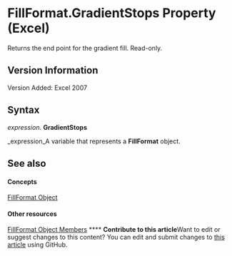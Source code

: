 
# FillFormat.GradientStops Property (Excel)

Returns the end point for the gradient fill. Read-only.


## Version Information

Version Added: Excel 2007 


## Syntax

 _expression_. **GradientStops**

 _expression_A variable that represents a  **FillFormat** object.


## See also


#### Concepts


 [FillFormat Object](b602e09e-97ab-bfbe-1796-bc44ebb7dc28.md)
#### Other resources


 [FillFormat Object Members](da1a1680-4b9d-c6fb-6562-bf1ec9f57921.md)
****   **Contribute to this article**Want to edit or suggest changes to this content? You can edit and submit changes to  [this article](https://github.com/jhershey00/VBA_Excel_Test/OpenXMLCon/articles/c7b3b8b5-f15c-4479-357d-71bbeed4c6e4.md) using GitHub.

